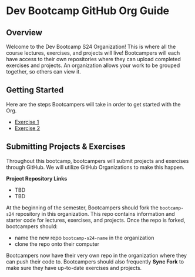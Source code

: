 # Dev Bootcamp GitHub Org Guide

## Overview
Welcome to the Dev Bootcamp S24 Organization! This is where all the course lectures, exercises, and projects will live! Bootcampers will each have access to their own repositories where they can upload completed exercises and projects. An organization allows your work to be grouped together, so others can view it. 

## Getting Started
Here are the steps Bootcampers will take in order to get started with the Org. 

- [Exercise 1](https://github.com/BoG-Dev-Bootcamp-S24/bootcamp-s24/tree/main/exer1)
- [Exercise 2](https://github.com/BoG-Dev-Bootcamp-S24/bootcamp-s24/tree/main/exer2)

## Submitting Projects & Exercises
Throughout this bootcamp, bootcampers will submit projects and exercises through GitHub. We will utilize GitHub Organizations to make this happen. 

**Project Repository Links**
- TBD
- TBD

At the beginning of the semester, Bootcampers should fork the `bootcamp-s24` repository in this organization. This repo contains information and starter code for lectures, exercises, and projects. Once the repo is forked, bootcampers should:
- name the new repo `bootcamp-s24-name` in the organization
- clone the repo onto their computer

Bootcampers now have their very own repo in the organization where they can push their code to. Bootcampers should also frequently **Sync Fork** to make sure they have up-to-date exercises and projects. 
